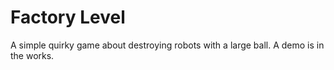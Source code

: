 # Factory Level

A simple quirky game about destroying robots with a large ball. A demo is in the works.
